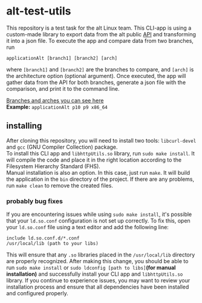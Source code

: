 # alt-test-utils

This repository is a test task for the alt Linux team. This CLI-app is using a custom-made library to export data from the alt public [API](https://rdb.altlinux.org/api/) and transforming it into a json file. To execute the app and compare data from two branches, run <br>

`applicationAlt [branch1] [branch2] [arch]` <br>

where `[branch1]` and `[branch2]` are the branches to compare, and `[arch]` is the architecture option (optional argument). Once executed, the app  will gather data from the API for both branches, generate a json file with the comparison, and print it to the command line.

[Branches and arches you can see here](https://packages.altlinux.org/ru/p10/)<br>
**Example:** `applicationAlt p10 p9 x86_64`

## installing

After cloning this repository, you will need to install two tools: `libcurl-devel` and `gcc` (GNU Compiler Collection) package. <br>
To install this CLI app and `libhttpUtils.so` library, run `sudo make install`. It will compile the code and place it in the right location according to the Filesystem Hierarchy Standard (FHS). <br>
Manual installation is also an option. In this case, just run `make`. It will build the application in the `bin` directory of the project. If there are any problems, run `make clean` to remove the created files.

### probably bug fixes

If you are encountering issues while using `sudo make install`, it's possible that your `ld.so.conf` configuration is not set up correctly. To fix this, open your `ld.so.conf` file using a text editor and add the following line:

```
include ld.so.conf.d/*.conf
/usr/local/lib (path to your libs)
```

This will ensure that any `.so` libraries placed in the `/usr/local/lib` directory are properly recognized. After making this change, you should be able to run `sudo make install` or `sudo ldconfig [path to libs]`**(for manual installation)** and successfully install your CLI app and `libhttpUtils.so` library. If you continue to experience issues, you may want to review your installation process and ensure that all dependencies have been installed and configured properly.
